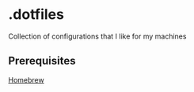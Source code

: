 # .dotfiles

Collection of configurations that I like for my machines

## Prerequisites

[Homebrew](https://brew.sh/)
